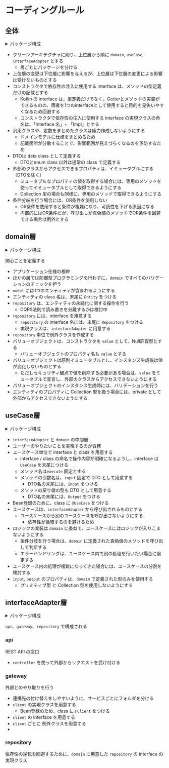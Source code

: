 # コーディングルール
## 全体
<details>
<summary>パッケージ構成</summary>

```
.
├── interfaceAdapter
├── domain
└── useCase
```
</details>

- クリーンアーキテクチャに則り、上位層から順に `domain`, `useCase`, `interfaceAdapter` とする
  - 層ごとにパッケージを分ける
- 上位層の変更は下位層に影響を与えるが、上位層は下位層の変更による影響は受けないものとする
- コンストラクタで依存性の注入に使用する interface は、メソッドの型定義だけの記載とする
  - Kotlin の interface は、型定義だけでなく、Getterとメソッドの実装ができるものの、両者を1つのinterfaceとして使用すると目的を見失いやすくなるため回避する
  - コンストラクタで依存性の注入に使用する interface の実現クラスの命名は、「interface 名」+ 「Impl」とする
- 汎用クラスや、定数をまとめたクラスは極力作成しないようにする
  - ドメインモデルに仕様をまとめるため
  - 記載箇所が分散することで、影響範囲が見えづらくなるのを予防するため
- DTOは data class として定義する
  - DTOとenum class 以外は通常の class で定義する
- 外部のクラスからアクセスできるプロパティは、イミュータブルにする（DTOを除く）
  - ミュータブルなプロパティの値を取得する場合には、専用のメソッドを使ってイミュータブルとして取得できるようにする
  - Collection 型の場合も同様に、専用のメソッドで取得できるようにする
- 条件分岐を行う場合には、OR条件を使用しない
  - OR条件を使用すると条件が複雑になり、可読性を下げる原因になる
  - 内部的にはOR条件だが、呼び出しが真偽値のメソッドでOR条件を回避できる場合は例外とする

## domain層
<details>
<summary>パッケージ構成</summary>

```
domain/
└── sample/
    ├── model/
    │   ├── (class) SampleEntity
    │   └── (class) SampleValueObject
    └── repository/
        ├── (interface) SampleRepository
        └── (class) SampleRepositoryException
```
</details>

関心ごとを定義する
- アプリケーション仕様の根幹
- ほかの層では防御型プログラミングを行わずに、`domain` ですべてのバリデーションのチェックを担う
- `model` には1つのエンティティが含まれるようにする
- エンティティの class 名は、末尾に `Entity` をつける
- `repository` は、エンティティの永続化に関する操作を行う
  - CQRS法則で読み書きを分離するかは検討中
- `repository` には、interface を用意する
  - `repository` の interface 名には、末尾に `Repository` をつける
  - 実現クラスは、`interfaceAdapter` に用意する
- `repository` 単位で例外クラスを作成する
- バリューオブジェクトは、コンストラクタを `value` として、Null許容型とする
  - バリューオブジェクトのプロパティ名も `value` とする
- バリューオブジェクトは原則イミュータブルとし、インスタンス生成後は値が変化しないものとする
  - ただしセキュリティ観点で値を削除する必要がある場合は、`value` をミュータブルで宣言し、外部のクラスからアクセスできないようにする
- バリューオブジェクトのインスタンス生成時には、バリデーションを行う
- エンティティのプロパティに Collection 型を扱う場合には、private として外部からアクセスできないようにする

## useCase層
<details>
<summary>パッケージ構成</summary>

```
useCase/
└── sample/
    ├── (interface) GetSampleUseCase
    ├── (class) GetSampleUseCaseImpl
    ├── input/
    │   └── (class) GetSampleInput
    └── output/
        └── (class) GetSampleOutput
```
</details>

- `interfaceAdapter` と `domain` の中間層
- ユーザーのやりたいことを実現するのが責務
- ユースケース単位で interface と class を用意する
  - interface / class の命名で操作内容が明確になるようし、interface は `UseCase` を末尾につける
  - メソッド名は`execute` 固定とする
  - メソッドの引数名は、`input` 固定で DTO として用意する
    - DTO名の末尾には、`Input` をつける
  - メソッドの戻り値の型も DTO として用意する
    - DTO名の末尾には、`Output` をつける
- Bean登録のために、class に `@UseCase` をつける
- ユースケースは、`interfaceAdapter` から呼び出されるものとする
  - ユースケースから別のユースケースを呼び出さないようにする
    - 依存性が循環するのを避けるため
- ロジックの実装は `domain` に委ねて、ユースケースにはロジックが入りこまないようにする
  - 条件分岐を行う場合は、`domain` に定義された真偽値のメソッドを呼び出して判断する
  - エラーハンドリングは、ユースケース内で別の処理を行いたい場合に限定する
- ユースケース内の処理が複雑になってきた場合には、ユースケースの分割を検討する
- `input`, `output` のプロパティは、`domain` で定義された型のみを使用する
  - プリミティブ型 と Collection 型を使用しないようにする

## interfaceAdapter層
<details>
<summary>パッケージ構成</summary>

```
interfaceAdapter/
├── api/
│   └── path/
│       └── sample/
│           ├── controller/
│           │   ├── (class) SampleController
│           │   └── (class) SampleControllerAdvice
│           └── model/
│               ├── (data class) PostSampleReqDTO
│               └── (data class) PostSampleResDTO
├── gateway/
│   └── serviceName/
│       └── sample/
│           ├── client/
│           │   ├── (interface) SampleClient
│           │   ├── (class) SampleClientImpl
│           │   └── (class) SampleClientException
│           └── model/
│               ├── PostSampleReq
│               └── PostSampleRes
└── repository/
    └── sample/
        └── (class) SampleRepositoryImpl
```
</details>

`api`、`gateway`、`repository` で構成される

### api
REST API の窓口
- `controller` を使って外部からリクエストを受け付ける

### gateway
外部とのやり取りを行う
- 連携先の付け替えをしやすいように、サービスごとにフォルダを分ける
- `client` の実現クラスを用意する
  - Bean登録のため、class に `@Client` をつける
- `client` の interface を用意する
- `client` ごとに 例外クラスを用意する
- 
### repository
依存性の逆転を回避するために、`domain` に用意した `repository` の interface の実現クラス
